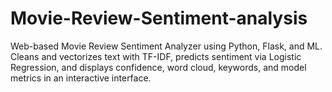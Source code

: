 # Movie-Review-Sentiment-analysis
Web-based Movie Review Sentiment Analyzer using Python, Flask, and ML. Cleans and vectorizes text with TF-IDF, predicts sentiment via Logistic Regression, and displays confidence, word cloud, keywords, and model metrics in an interactive interface.
